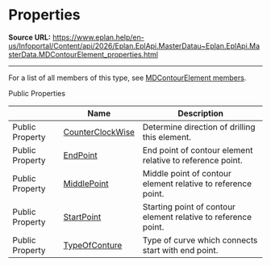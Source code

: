 # Properties

**Source URL:** https://www.eplan.help/en-us/Infoportal/Content/api/2026/Eplan.EplApi.MasterDatau~Eplan.EplApi.MasterData.MDContourElement_properties.html

---

For a list of all members of this type, see [MDContourElement members](Eplan.EplApi.MasterDatau~Eplan.EplApi.MasterData.MDContourElement_members.html).

Public Properties

|  | Name | Description |
| --- | --- | --- |
| Public Property | [CounterClockWise](Eplan.EplApi.MasterDatau~Eplan.EplApi.MasterData.MDContourElement~CounterClockWise.html) | Determine direction of drilling this element. |
| Public Property | [EndPoint](Eplan.EplApi.MasterDatau~Eplan.EplApi.MasterData.MDContourElement~EndPoint.html) | End point of contour element relative to reference point. |
| Public Property | [MiddlePoint](Eplan.EplApi.MasterDatau~Eplan.EplApi.MasterData.MDContourElement~MiddlePoint.html) | Middle point of contour element relative to reference point. |
| Public Property | [StartPoint](Eplan.EplApi.MasterDatau~Eplan.EplApi.MasterData.MDContourElement~StartPoint.html) | Starting point of contour element relative to reference point. |
| Public Property | [TypeOfConture](Eplan.EplApi.MasterDatau~Eplan.EplApi.MasterData.MDContourElement~TypeOfConture.html) | Type of curve which connects start with end point. |


